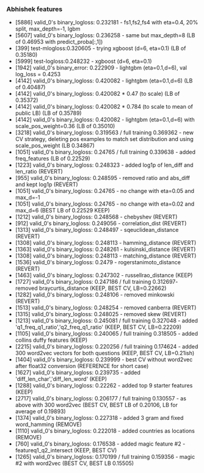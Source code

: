 ### Abhishek features
* [5886] valid_0's binary_logloss: 0.232181 - fs1,fs2,fs4 with eta=0.4, 20% split, max_depth=-1, lgbm
* [5607] valid_0's binary_logloss: 0.236258 - same but max_depth=8 (LB of 0.46953 with predict_proba[:,1])
* [399] test-mlogloss:0.320605 - trying xgboost (d=6, eta=0.1) (LB of 0.35180)
* [5999] test-logloss:0.248232 - xgboost (d=6, eta=0.1)
* [1942] valid_0's binary_error: 0.222909 - lightgbm (eta=0.1,d=6), val log_loss = 0.4253
* [4142] valid_0's binary_logloss: 0.420082 - lightgbm (eta=0.1,d=6) (LB of 0.40487)
* [4142] valid_0's binary_logloss: 0.420082 * 0.47 (to scale) (LB of 0.35372)
* [4142] valid_0's binary_logloss: 0.420082 * 0.784 (to scale to mean of public LB) (LB of 0.35789)
* [4142] valid_0's binary_logloss: 0.420082 - lightgbm (eta=0.1,d=6) with scale_pos_weight=0.36 (LB of 0.35010)
* [3218] valid_0's binary_logloss: 0.319563 / full training 0.369362 - new CV strategy, deleting pos examples to match set distribution and using scale_pos_weight (LB 0.34867)
* [1051] valid_0's binary_logloss: 0.24765 / full training 0.339638 - added freq_features (LB of 0.22529)
* [1223] valid_0's binary_logloss: 0.248323 - added log1p of len_diff and len_ratio (REVERT)
* [955]	valid_0's binary_logloss: 0.248595 - removed ratio and abs_diff and kept log1p (REVERT)
* [1051] valid_0's binary_logloss: 0.24765 - no change with eta=0.05 and max_d=-1
* [1051] valid_0's binary_logloss: 0.24765 - no change with eta=0.02 and max_d=6 (BEST LB of 0.22529 KEEP)
* [1212] valid_0's binary_logloss: 0.248568 - chebyshev (REVERT)
* [912]	valid_0's binary_logloss: 0.249056 - correlation_dist (REVERT)
* [1313] valid_0's binary_logloss: 0.248497 - sqeuclidean_distance (REVERT)
* [1308] valid_0's binary_logloss: 0.248113 - hamming_distance (REVERT)
* [1363] valid_0's binary_logloss: 0.248261 - kulsinski_distance (REVERT)
* [1308] valid_0's binary_logloss: 0.248113 - matching_distance (REVERT)
* [1536] valid_0's binary_logloss: 0.2479 - rogerstanimoto_distance (REVERT)
* [1463] valid_0's binary_logloss: 0.247302 - russellrao_distance (KEEP)
* [1727] valid_0's binary_logloss: 0.247186 / full training 0.312697- removed braycurtis_distance (KEEP, BEST CV, LB=0.22662)
* [1282] valid_0's binary_logloss: 0.248106 - removed minkowski (REVERT)
* [1513] valid_0's binary_logloss: 0.248254 - removed canberra (REVERT)
* [1315] valid_0's binary_logloss: 0.248025 - removed skew (REVERT)
* [1213] valid_0's binary_logloss: 0.245081 / full training 0.327048 - added 'q1_freq_q1_ratio','q2_freq_q1_ratio' (KEEP, BEST CV, LB=0.22209)
* [1105] valid_0's binary_logloss: 0.240065 / full training 0.318505 - added collins duffy features (KEEP)
* [2215] valid_0's binary_logloss: 0.220256 / full training 0.174624 - added 300 word2vec vectors for both questions (KEEP, BEST CV, LB=0.21ish)
* [1404] valid_0's binary_logloss: 0.239999 - best CV without word2vec after float32 conversion (REFERENCE for short case)
* [1627] valid_0's binary_logloss: 0.239735 - added 'diff_len_char','diff_len_word' (KEEP)
* [1288] valid_0's binary_logloss: 0.22262 - added top 9 starter features (KEEP)
* [2717] valid_0's binary_logloss: 0.206177 / full training 0.130557 - as above with 300 word2vec (BEST CV, BEST LB of 0.20106, LB for average of 0.19893)
* [1374] valid_0's binary_logloss: 0.227318 - added 3 gram and fixed word_hamming (REMOVE)
* [1110] valid_0's binary_logloss: 0.222018 - added countries as locations (REMOVE)
* [760]	valid_0's binary_logloss: 0.176538 - added magic feature #2 - featureq1_q2_intersect (KEEP, BEST CV)
* [1265] valid_0's binary_logloss: 0.170199 / full training 0.159356 - magic #2 with word2vec (BEST CV, BEST LB 0.15505)
